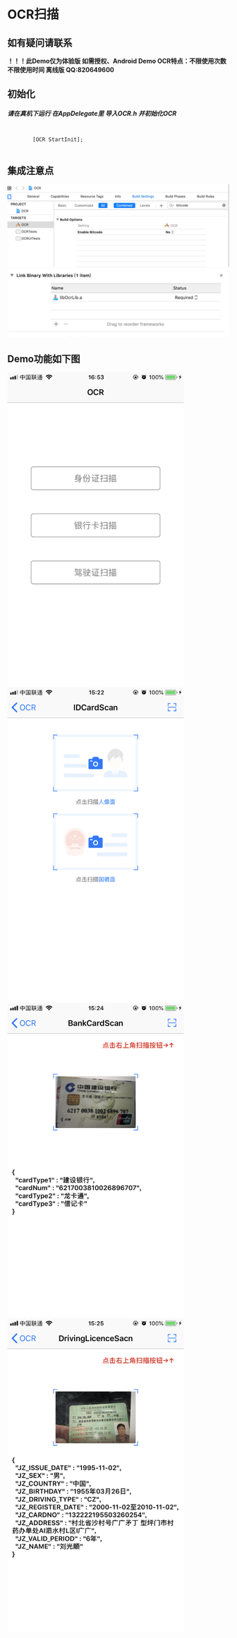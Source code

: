 <h1>OCR扫描</h1>
<h2>如有疑问请联系</h2>
<strong>！！！此Demo仅为体验版 如需授权、Android Demo 
   OCR特点：不限使用次数 不限使用时间 离线版 QQ:820649600</strong>
<h2>初始化</h2>
   <h5>请在真机下运行 在AppDelegate里 导入OCR.h 并初始化OCR</h5>
   <code> 
        [OCR StartInit]; 
   </code> 
<h2>集成注意点</h2>
<img src="https://github.com/China-Love/OcrScan/blob/master/OCRImage/1.png" >
<img src="https://github.com/China-Love/OcrScan/blob/master/OCRImage/3.png" >
<h2>Demo功能如下图</h2>
<img src="https://github.com/China-Love/OcrScan/blob/master/OCRImage/2.png"  width="400" >
<img src="https://github.com/China-Love/OcrScan/blob/master/OCRImage/IMG_5469.PNG"  width="400" >
<img src="https://github.com/China-Love/OcrScan/blob/master/OCRImage/IMG_5470.PNG"  width="400" >
<img src="https://github.com/China-Love/OcrScan/blob/master/OCRImage/IMG_5471.PNG"  width="400" >








